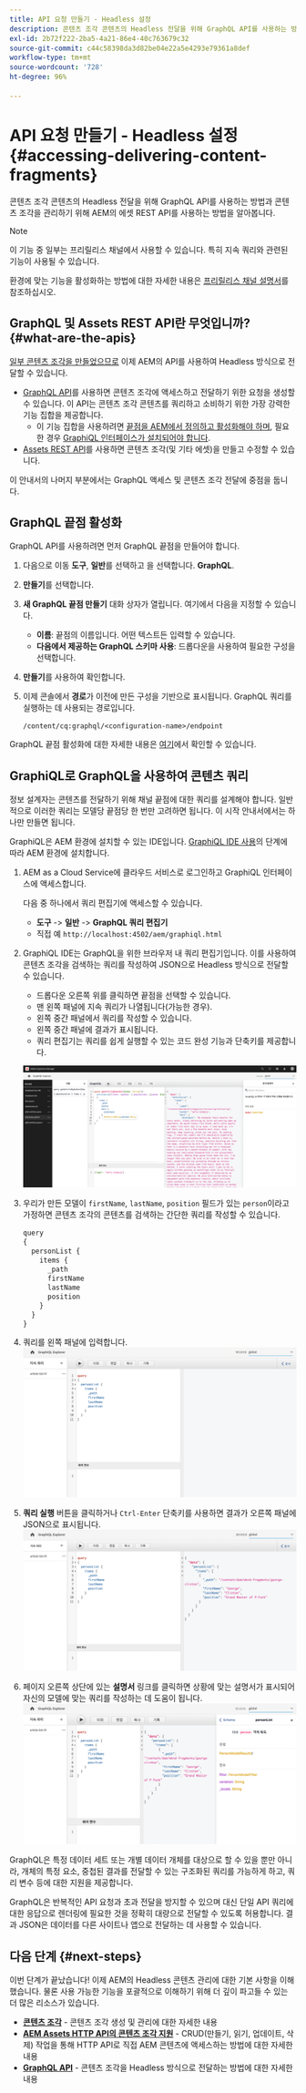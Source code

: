 ```yaml
---
title: API 요청 만들기 - Headless 설정
description: 콘텐츠 조각 콘텐츠의 Headless 전달을 위해 GraphQL API를 사용하는 방법과 콘텐츠 조각을 관리하기 위해 AEM의 에셋 REST API를 사용하는 방법을 알아봅니다.
exl-id: 2b72f222-2ba5-4a21-86e4-40c763679c32
source-git-commit: c44c58398da3d82be04e22a5e4293e79361a8def
workflow-type: tm+mt
source-wordcount: '728'
ht-degree: 96%

---
```


# API 요청 만들기 - Headless 설정 {#accessing-delivering-content-fragments}

콘텐츠 조각 콘텐츠의 Headless 전달을 위해 GraphQL API를 사용하는 방법과 콘텐츠 조각을 관리하기 위해 AEM의 에셋 REST API를 사용하는 방법을 알아봅니다.

>[!NOTE]
>
>이 기능 중 일부는 프리릴리스 채널에서 사용할 수 있습니다. 특히 지속 쿼리와 관련된 기능이 사용될 수 있습니다.
> 
>환경에 맞는 기능을 활성화하는 방법에 대한 자세한 내용은 [프리릴리스 채널 설명서](https://experienceleague.adobe.com/docs/experience-manager-cloud-service/content/release-notes/prerelease.html#enable-prerelease)를 참조하십시오.

## GraphQL 및 Assets REST API란 무엇입니까? {#what-are-the-apis}

[일부 콘텐츠 조각을 만들었으므로](create-content-fragment.md) 이제 AEM의 API를 사용하여 Headless 방식으로 전달할 수 있습니다.

* [GraphQL API](/help/headless/graphql-api/content-fragments.md)를 사용하면 콘텐츠 조각에 액세스하고 전달하기 위한 요청을 생성할 수 있습니다. 이 API는 콘텐츠 조각 콘텐츠를 쿼리하고 소비하기 위한 가장 강력한 기능 집합을 제공합니다.
   * 이 기능 집합을 사용하려면 [끝점을 AEM에서 정의하고 활성화해야 하며](/help/headless/graphql-api/graphql-endpoint.md), 필요한 경우 [GraphiQL 인터페이스가 설치되어야 합니다](/help/headless/graphql-api/graphiql-ide.md).
* [Assets REST API](/help/assets/content-fragments/assets-api-content-fragments.md)를 사용하면 콘텐츠 조각(및 기타 에셋)을 만들고 수정할 수 있습니다.

이 안내서의 나머지 부분에서는 GraphQL 액세스 및 콘텐츠 조각 전달에 중점을 둡니다.

## GraphQL 끝점 활성화

GraphQL API를 사용하려면 먼저 GraphQL 끝점을 만들어야 합니다.

1. 다음으로 이동 **도구**, **일반**&#x200B;를 선택하고 을 선택합니다. **GraphQL**.
1. **만들기**&#x200B;를 선택합니다.
1. **새 GraphQL 끝점 만들기** 대화 상자가 열립니다. 여기에서 다음을 지정할 수 있습니다.
   * **이름**: 끝점의 이름입니다. 어떤 텍스트든 입력할 수 있습니다.
   * **다음에서 제공하는 GraphQL 스키마 사용**: 드롭다운을 사용하여 필요한 구성을 선택합니다.
1. **만들기**&#x200B;를 사용하여 확인합니다.
1. 이제 콘솔에서 **경로**&#x200B;가 이전에 만든 구성을 기반으로 표시됩니다. GraphQL 쿼리를 실행하는 데 사용되는 경로입니다.

   ```
   /content/cq:graphql/<configuration-name>/endpoint
   ```

GraphQL 끝점 활성화에 대한 자세한 내용은 [여기](/help/headless/graphql-api/graphql-endpoint.md)에서 확인할 수 있습니다.

## GraphiQL로 GraphQL을 사용하여 콘텐츠 쿼리

정보 설계자는 콘텐츠를 전달하기 위해 채널 끝점에 대한 쿼리를 설계해야 합니다. 일반적으로 이러한 쿼리는 모델당 끝점당 한 번만 고려하면 됩니다. 이 시작 안내서에서는 하나만 만들면 됩니다.

GraphiQL은 AEM 환경에 설치할 수 있는 IDE입니다. [GraphiQL IDE 사용](/help/headless/graphql-api/graphiql-ide.md)의 단계에 따라 AEM 환경에 설치합니다.

1. AEM as a Cloud Service에 클라우드 서비스로 로그인하고 GraphiQL 인터페이스에 액세스합니다.

   다음 중 하나에서 쿼리 편집기에 액세스할 수 있습니다.

   * **도구** -> **일반** -> **GraphQL 쿼리 편집기**
   * 직접 예 `http://localhost:4502/aem/graphiql.html`

1. GraphiQL IDE는 GraphQL을 위한 브라우저 내 쿼리 편집기입니다. 이를 사용하여 콘텐츠 조각을 검색하는 쿼리를 작성하여 JSON으로 Headless 방식으로 전달할 수 있습니다.
   * 드롭다운 오른쪽 위를 클릭하면 끝점을 선택할 수 있습니다.
   * 맨 왼쪽 패널에 지속 쿼리가 나열됩니다(가능한 경우).
   * 왼쪽 중간 패널에서 쿼리를 작성할 수 있습니다.
   * 왼쪽 중간 패널에 결과가 표시됩니다.
   * 쿼리 편집기는 쿼리를 쉽게 실행할 수 있는 코드 완성 기능과 단축키를 제공합니다.

   ![GraphiQL 편집기](../assets/graphiql.png)

1. 우리가 만든 모델이 `firstName`, `lastName`, `position` 필드가 있는 `person`이라고 가정하면 콘텐츠 조각의 콘텐츠를 검색하는 간단한 쿼리를 작성할 수 있습니다.

   ```text
   query 
   {
     personList {
       items {
         _path
         firstName
         lastName
         position
       }
     }
   }
   ```

1. 쿼리를 왼쪽 패널에 입력합니다.
   ![GraphiQL 쿼리](../assets/graphiql-query.png)

1. **쿼리 실행** 버튼을 클릭하거나 `Ctrl-Enter` 단축키를 사용하면 결과가 오른쪽 패널에 JSON으로 표시됩니다.
   ![GraphiQL 결과](../assets/graphiql-results.png)

1. 페이지 오른쪽 상단에 있는 **설명서** 링크를 클릭하면 상황에 맞는 설명서가 표시되어 자신의 모델에 맞는 쿼리를 작성하는 데 도움이 됩니다.
   ![GraphiQL 설명서](../assets/graphiql-documentation.png)

GraphQL은 특정 데이터 세트 또는 개별 데이터 개체를 대상으로 할 수 있을 뿐만 아니라, 개체의 특정 요소, 중첩된 결과를 전달할 수 있는 구조화된 쿼리를 가능하게 하고, 쿼리 변수 등에 대한 지원을 제공합니다.

GraphQL은 반복적인 API 요청과 초과 전달을 방지할 수 있으며 대신 단일 API 쿼리에 대한 응답으로 렌더링에 필요한 것을 정확히 대량으로 전달할 수 있도록 허용합니다. 결과 JSON은 데이터를 다른 사이트나 앱으로 전달하는 데 사용할 수 있습니다.

## 다음 단계 {#next-steps}

이번 단계가 끝났습니다! 이제 AEM의 Headless 콘텐츠 관리에 대한 기본 사항을 이해했습니다. 물론 사용 가능한 기능을 포괄적으로 이해하기 위해 더 깊이 파고들 수 있는 더 많은 리소스가 있습니다.

* **[콘텐츠 조각](/help/assets/content-fragments/content-fragments.md)** - 콘텐츠 조각 생성 및 관리에 대한 자세한 내용
* **[AEM Assets HTTP API의 콘텐츠 조각 지원](/help/assets/content-fragments/assets-api-content-fragments.md)** - CRUD(만들기, 읽기, 업데이트, 삭제) 작업을 통해 HTTP API로 직접 AEM 콘텐츠에 액세스하는 방법에 대한 자세한 내용
* **[GraphQL API](/help/headless/graphql-api/content-fragments.md)** - 콘텐츠 조각을 Headless 방식으로 전달하는 방법에 대한 자세한 내용
